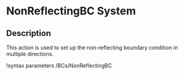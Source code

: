 # NonReflectingBC System

## Description

This action is used to set up the non-reflecting boundary condition in multiple directions.

!syntax parameters /BCs/NonReflectingBC

